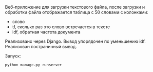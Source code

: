 Веб-приложение для загрузки текстового файла, после загрузки и обработки файла отображается таблица с 50 словами с колонками:
- слово
- tf, сколько раз это слово встречается в тексте
- idf, обратная частота документа

Реализовано через Django.
Вывод упорядочен по уменьшению idf. Реализован постраничный вывод.

Запуск:
```bash
python manage.py runserver
```
